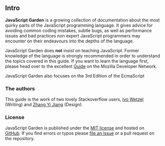 ## Intro

**JavaScript Garden** is a growing collection of documentation about the most 
quirky parts of the JavaScript programming language. It gives advice for
avoiding common coding mistakes, subtle bugs, as well as performance issues 
and bad practices non expert JavaScript programmers may encounter on their 
endeavours into the depths of the language.

JavaScript Garden does **not** insist on teaching JavaScript. Former knowledge
of the language is strongly recommended in order to understand the topics covered
in this guide. If you want to learn the language first, please head over to the 
excellent [Guide][1] on the Mozilla Developer Network.

JavaScript Garden also focuses on the 3rd Edition of the EcmaScript 

### The authors

This guide is the work of two lovely Stackoverflow users, [Ivo Wetzel][6]
(Writing) and [Zhang Yi Jiang][5] (Design).

### License

JavaScript Garden is published under the [MIT license][2] and hosted on
[GitHub][4]. If you find errors or typos please [file an issue][3] or a pull 
request on the repository.

[1]: https://developer.mozilla.org/en/JavaScript/Guide
[2]: https://github.com/BonsaiDen/JavaScript-Garden/blob/next/LICENSE
[3]: https://github.com/BonsaiDen/JavaScript-Garden/issues
[4]: https://github.com/BonsaiDen/JavaScript-Garden
[5]: http://stackoverflow.com/users/313758/yi-jiang
[6]: http://stackoverflow.com/users/170224/ivo-wetzel

